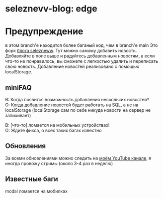 # seleznevv-blog: edge
# Предупреждение
в этом branch'е находится более баганый код, чем в branch'е main
Это форк [блога selezneww](https://github.com/selezneww/probable-waddle). Тут можно самому добавить новость. Добавляйте в поле выше и радуйтесь добавленным новостям, а если что-то не понравилось, вы сможете с легкостью удалить и переписать свою новость. Добавление новостей реализовано с помощью localStorage.
## miniFAQ
В: Когда появится возможность добавления нескольких новостей?  
О: Когда добавление новостей будет работать на SQL, а не на localStorage (localStorage сам по себе никуда новости на сервер не запихивает)  
  
В: [что-то] ломается на мобильных устройствах!  
О: Ждите фикса, о всех таких багах известно  
## Обновления
За всеми обновлениями можно следить на [моём YouTube канале](https://youtube.com/@therealvanyek8175), я иногда провожу стримы (около 3-4 раз в неделю)
## Известные баги
modal ломается на мобилках
